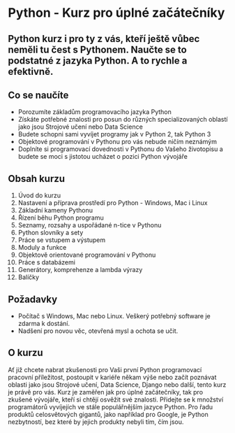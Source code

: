 # Python - Kurz pro úplné začátečníky
## Python kurz i pro ty z vás, kteří ještě vůbec neměli tu čest s Pythonem. Naučte se to podstatné z jazyka Python. A to rychle a efektivně.
## Co se naučíte
* Porozumíte základům programovacího jazyka Python
* Získáte potřebné znalosti pro posun do různých specializovaných oblastí jako jsou Strojové učení nebo Data Science
* Budete schopni sami vyvíjet programy jak v Python 2, tak Python 3
* Objektové programování v Pythonu pro vás nebude ničím neznámým
* Doplníte si programovací dovednosti v Pythonu do Vašeho životopisu a budete se moci s jistotou ucházet o pozici Python vývojáře
## Obsah kurzu
1. Úvod do kurzu
2. Nastavení a příprava prostředí pro Python - Windows, Mac i Linux
3. Základní kameny Pythonu
4. Řízení běhu Python programu
5. Seznamy, rozsahy a uspořádané n-tice v Pythonu
6. Python slovníky a sety
7. Práce se vstupem a výstupem
8. Moduly a funkce
9. Objektově orientované programování v Pythonu
10. Práce s databázemi
11. Generátory, komprehenze a lambda výrazy
12. Balíčky
## Požadavky
* Počítač s Windows, Mac nebo Linux. Veškerý potřebný software je zdarma k dostání.
* Nadšení pro novou věc, otevřená mysl a ochota se učit.
## O kurzu
Ať již chcete nabrat zkušenosti pro Vaši první Python programovací pracovní příležitost, postoupit v kariéře někam výše nebo začít poznávat oblasti jako jsou Strojové učení, Data Science, Django nebo další, tento kurz je právě pro vás. Kurz je zaměřen jak pro úplné začátečníky, tak pro zkušené vývojáře, kteří si chtějí osvěžit své znalosti. Přidejte se k množství programátorů vyvíjejích ve stále populářnějším jazyce Python. Pro řadu produktů celosvětových gigantů, jako například pro Google, je Python nezbytností, bez které by jejich produkty nebyli tím, čím jsou.
